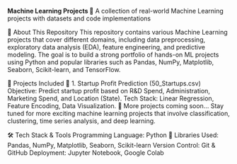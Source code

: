 **Machine Learning Projects 🚀**
A collection of real-world Machine Learning projects with datasets and code implementations

📌 About This Repository
This repository contains various Machine Learning projects that cover different domains, including data preprocessing, exploratory data analysis (EDA), feature engineering, and predictive modeling. The goal is to build a strong portfolio of hands-on ML projects using Python and popular libraries such as Pandas, NumPy, Matplotlib, Seaborn, Scikit-learn, and TensorFlow.

📂 Projects Included
🔹 1. Startup Profit Prediction (50_Startups.csv)
Objective: Predict startup profit based on R&D Spend, Administration, Marketing Spend, and Location (State).
Tech Stack: Linear Regression, Feature Encoding, Data Visualization.
🔹 More projects coming soon...
Stay tuned for more exciting machine learning projects that involve classification, clustering, time series analysis, and deep learning.

🛠 Tech Stack & Tools
Programming Language: Python 🐍
Libraries Used: Pandas, NumPy, Matplotlib, Seaborn, Scikit-learn
Version Control: Git & GitHub
Deployment: Jupyter Notebook, Google Colab
